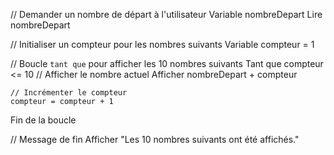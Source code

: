 // Demander un nombre de départ à l'utilisateur
Variable nombreDepart
Lire nombreDepart

// Initialiser un compteur pour les nombres suivants
Variable compteur = 1

// Boucle `tant que` pour afficher les 10 nombres suivants
Tant que compteur <= 10
    // Afficher le nombre actuel
    Afficher nombreDepart + compteur

    // Incrémenter le compteur
    compteur = compteur + 1
Fin de la boucle

// Message de fin
Afficher "Les 10 nombres suivants ont été affichés."